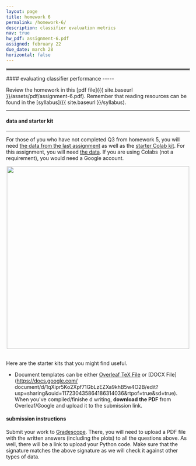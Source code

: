 ```yaml
---
layout: page
title: homework 6
permalink: /homework-6/
description: classifier evaluation metrics
nav: true
hw_pdf: assignment-6.pdf
assigned: february 22
due_date: march 28
horizontal: false
---
```


<hr style="border:2px solid gray">
#### evaluating classifier performance
-----

Review the homework in this [pdf file]({{ site.baseurl }}/assets/pdf/assignment-6.pdf). Remember that reading resources can be found in the [syllabus]({{ site.baseurl }}/syllabus).

-----
#### data and starter kit
-----

For those of you who have not completed Q3 from homework 5, you will need [the data from the last assignment](https://course.ccs.neu.edu/cs6220/fall2023/homework-5/) as well as the [starter Colab kit](https://colab.research.google.com/drive/1cPJ5eDwVU_F7H3XDRG1Y7Mfd12kwa7Iw?usp=sharing). For this assignment, you will need [the data](https://course.ccs.neu.edu/cs6220/fall2023/homework-6/). If you are using Colabs (not a requirement), you would need a Google account.

<center>
<img 
  src="https://www.llnl.gov/sites/www/files/2022-12/targetChamber.jpg"
  width="500" height="auto">
</center>
<br>

Here are the starter kits that you might find useful.

* Document templates can be either [Overleaf TeX File](https://www.overleaf.com/read/zfwcfsbbgtxj) or [DOCX File](https://docs.google.com/
document/d/1qXipr5Ko2Xpf71GbLzEZXa9khB5w4O2B/edit?usp=sharing&ouid=117230435864186314036&rtpof=true&sd=true). When you've compiled/finishe
d writing, **download the PDF** from Overleaf/Google and upload it to the submission link. 


#### submission instructions

Submit your work to [Gradescope](http://gradescope.com). There, you will need to upload a PDF file with the written answers (including the plots) to all the questions above. As well, there will be a link to upload your Python code. Make sure that the signature matches the above signature as we will check it against other types of data.

